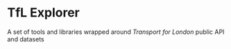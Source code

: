 # TfL Explorer
A set of tools and libraries wrapped around _Transport for London_ public API and datasets
